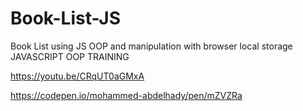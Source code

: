 # Book-List-JS
Book List using JS OOP  and manipulation with browser local storage
JAVASCRIPT OOP TRAINING

https://youtu.be/CRqUT0aGMxA

 https://codepen.io/mohammed-abdelhady/pen/mZVZRa 
